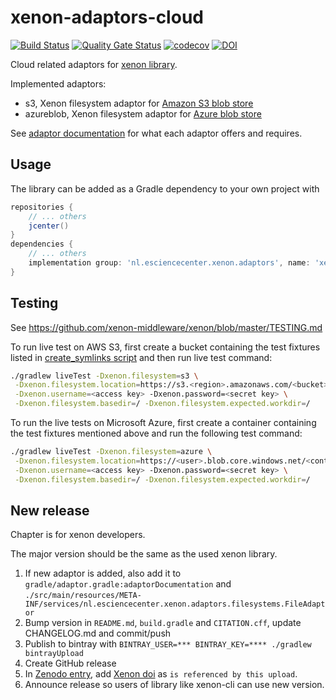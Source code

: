 # xenon-adaptors-cloud

[![Build Status](https://travis-ci.org/xenon-middleware/xenon-adaptors-cloud.svg?branch=master)](https://travis-ci.org/xenon-middleware/xenon-adaptors-cloud)
[![Quality Gate Status](https://sonarcloud.io/api/project_badges/measure?project=xenon-middleware_xenon-adaptors-cloud&metric=alert_status)](https://sonarcloud.io/dashboard?id=xenon-middleware_xenon-adaptors-cloud)
[![codecov](https://codecov.io/gh/xenon-middleware/xenon-adaptors-cloud/branch/master/graph/badge.svg)](https://codecov.io/gh/xenon-middleware/xenon-adaptors-cloud)
[![DOI](https://zenodo.org/badge/136933840.svg)](https://zenodo.org/badge/latestdoi/136933840)

Cloud related adaptors for [xenon library](https://github.com/xenon-middleware/xenon).

Implemented adaptors:
* s3, Xenon filesystem adaptor for [Amazon S3 blob store](https://aws.amazon.com/s3/)
* azureblob, Xenon filesystem adaptor for [Azure blob store](https://azure.microsoft.com/en-us/services/storage/blobs/)

See [adaptor documentation](https://xenon-middleware.github.io/xenon-adaptors-cloud/) for what each adaptor offers and requires. 
 
## Usage

The library can be added as a Gradle dependency to your own project with
```groovy
repositories {
    // ... others
    jcenter()
}
dependencies {
    // ... others
    implementation group: 'nl.esciencecenter.xenon.adaptors', name: 'xenon-adaptors-cloud', version: '3.0.2'
}
```

## Testing

See https://github.com/xenon-middleware/xenon/blob/master/TESTING.md

To run live test on AWS S3, first create a bucket containing the test fixtures listed in [create_symlinks script](https://github.com/xenon-middleware/xenon/blob/master/src/liveTest/resources/scripts/create_symlinks)
and then run live test command:

```sh
./gradlew liveTest -Dxenon.filesystem=s3 \
 -Dxenon.filesystem.location=https://s3.<region>.amazonaws.com/<bucket> \
 -Dxenon.username=<access key> -Dxenon.password=<secret key> \
 -Dxenon.filesystem.basedir=/ -Dxenon.filesystem.expected.workdir=/
```

To run the live tests on Microsoft Azure, first create a container containing the test fixtures mentioned above and run the following test command: 

```sh
./gradlew liveTest -Dxenon.filesystem=azure \
 -Dxenon.filesystem.location=https://<user>.blob.core.windows.net/<container> \
 -Dxenon.username=<access key> -Dxenon.password=<secret key> \
 -Dxenon.filesystem.basedir=/ -Dxenon.filesystem.expected.workdir=/
```

## New release

Chapter is for xenon developers.

The major version should be the same as the used xenon library.

1. If new adaptor is added, also add it to `gradle/adaptor.gradle:adaptorDocumentation` and `./src/main/resources/META-INF/services/nl.esciencecenter.xenon.adaptors.filesystems.FileAdaptor`
1. Bump version in `README.md`, `build.gradle` and `CITATION.cff`, update CHANGELOG.md and commit/push
1. Publish to bintray with `BINTRAY_USER=*** BINTRAY_KEY=**** ./gradlew bintrayUpload`
1. Create GitHub release
1. In [Zenodo entry](https://doi.org/10.5281/zenodo.3245389), add [Xenon doi](https://doi.org/10.5281/zenodo.597993) as `is referenced by this upload`.
1. Announce release so users of library like xenon-cli can use new version.
